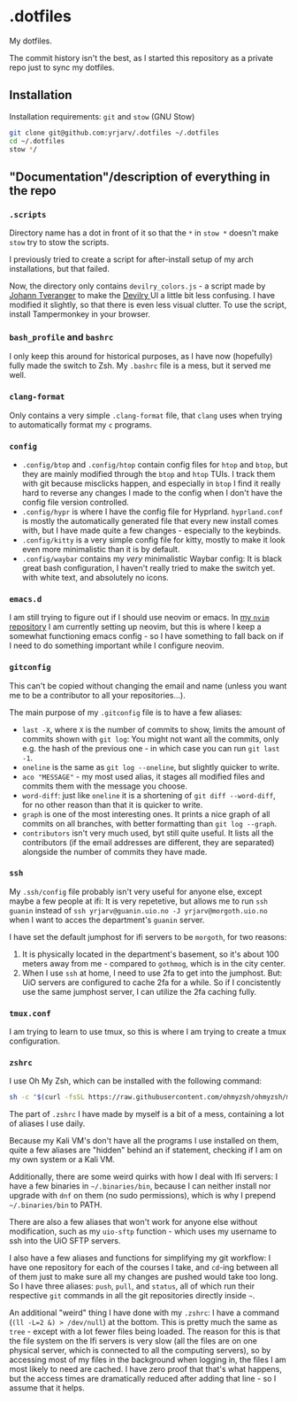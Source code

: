 # .dotfiles

My dotfiles.

The commit history isn't the best, as I started this repository as a private
repo just to sync my dotfiles.

## Installation

Installation requirements: `git` and `stow` (GNU Stow)

```bash
git clone git@github.com:yrjarv/.dotfiles ~/.dotfiles
cd ~/.dotfiles
stow */
```

## "Documentation"/description of everything in the repo

### `.scripts`

Directory name has a dot in front of it so that the `*` in `stow *` doesn't make
`stow` try to stow the scripts.

I previously tried to create a script for after-install setup of my arch
installations, but that failed.

Now, the directory only contains `devilry_colors.js` - a script made by [Johann
Tveranger](https://www.github.com/johtve) to make the [Devilry
](https://devilry.ifi.uio.no) UI a little bit less confusing. I have modified it
slightly, so that there is even less visual clutter. To use the script, install
Tampermonkey in your browser.

### `bash_profile` and `bashrc`

I only keep this around for historical purposes, as I have now (hopefully) fully
made the switch to Zsh. My `.bashrc` file is a mess, but it served me well.

### `clang-format`

Only contains a very simple `.clang-format` file, that `clang` uses when trying
to automatically format my `c` programs.

### `config`

* `.config/btop` and `.config/htop` contain config files for `htop` and `btop`,
  but they are mainly modified through the `btop` and `htop` TUIs. I track them
  with git because misclicks happen, and especially in `btop` I find it really
  hard to reverse any changes I made to the config when I don't have the config
  file version controlled.
* `.config/hypr` is where I have the config file for Hyprland. `hyprland.conf`
  is mostly the automatically generated file that every new install comes with,
  but I have made quite a few changes - especially to the keybinds.
* `.config/kitty` is a very simple config file for kitty, mostly to make it look
  even more minimalistic than it is by default.
* `.config/waybar` contains my _very_ minimalistic Waybar config: It is black
great bash configuration, I haven't really tried to make the switch yet.
  with white text, and absolutely no icons.

### `emacs.d`

I am still trying to figure out if I should use neovim or emacs. In [my `nvim`
repository](https://www.github.com/yrjarv/nvim) I am currently setting up
neovim, but this is where I keep a somewhat functioning emacs config - so I have
something to fall back on if I need to do something important while I configure
neovim.

### `gitconfig`

This can't be copied without changing the email and name (unless you want me to
be a contributor to all your repositories...).

The main purpose of my `.gitconfig` file is to have a few aliases:

* `last -X`, where `X` is the number of commits to show, limits the amount
  of commits shown with `git log`: You might not want all the commits, only e.g.
  the hash of the previous one - in which case you can run `git last -1`.
* `oneline` is the same as `git log --oneline`, but slightly quicker to
  write.
* `aco "MESSAGE"` - my most used alias, it stages all modified files and commits
  them with the message you choose.
* `word-diff`: just like `oneline` it is a shortening of `git diff --word-diff`,
  for no other reason than that it is quicker to write.
* `graph` is one of the most interesting ones. It prints a nice graph of all
  commits on all branches, with better formatting than `git log --graph`.
* `contributors` isn't very much used, byt still quite useful. It lists all the
  contributors (if the email addresses are different, they are separated)
  alongside the number of commits they have made.

### `ssh`

My `.ssh/config` file probably isn't very useful for anyone else, except maybe
a few people at ifi: It is very repetetive, but allows me to run `ssh guanin`
instead of `ssh yrjarv@guanin.uio.no -J yrjarv@morgoth.uio.no` when I want to
acces the department's `guanin` server.

I have set the default jumphost for ifi servers to be `morgoth`, for two
reasons:

1. It is physically located in the department's basement, so it's about 100
   meters away from me - compared to `gothmog`, which is in the city center.
2. When I use `ssh` at home, I need to use 2fa to get into the jumphost. But:
   UiO servers are configured to cache 2fa for a while. So if I concistently use
   the same jumphost server, I can utilize the 2fa caching fully.


### `tmux.conf`

I am trying to learn to use tmux, so this is where I am trying to create a tmux
configuration.

### `zshrc`

I use Oh My Zsh, which can be installed with the following command:

```bash
sh -c "$(curl -fsSL https://raw.githubusercontent.com/ohmyzsh/ohmyzsh/master/tools/install.sh)"
```

The part of `.zshrc` I have made by myself is a bit of a mess, containing a lot
of aliases I use daily.

Because my Kali VM's don't have all the programs I use installed on them, quite
a few aliases are "hidden" behind an if statement, checking if I am on my own
system or a Kali VM.

Additionally, there are some weird quirks with how I deal with Ifi servers: I
have a few binaries in `~/.binaries/bin`, because I can neither install nor
upgrade with `dnf` on them (no sudo permissions), which is why I prepend
`~/.binaries/bin` to PATH.

There are also a few aliases that won't work for anyone else without
modification, such as my `uio-sftp` function - which uses my username to ssh
into the UiO SFTP servers.

I also have a few aliases and functions for simplifying my git workflow: I have
one repository for each of the courses I take, and `cd`-ing between all of them
just to make sure all my changes are pushed would take too long. So I have three
aliases: `push`, `pull`, and `status`, all of which run their respective `git`
commands in all the git repositories directly inside `~`.

An additional "weird" thing I have done with my `.zshrc`: I have a command (`(ll
-L=2 &) > /dev/null`) at the bottom. This is pretty much the same as `tree` -
except with a lot fewer files being loaded. The reason for this is that the file
system on the Ifi servers is very slow (all the files are on one physical
server, which is connected to all the computing servers), so by accessing most
of my files in the background when logging in, the files I am most likely to
need are cached. I have zero proof that that's what happens, but the access
times are dramatically reduced after adding that line - so I assume that it
helps.
